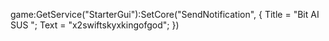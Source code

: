 game:GetService("StarterGui"):SetCore("SendNotification", {
	Title = "Bit AI SUS ";
	      Text = "x2swiftskyxkingofgod";
})
 
